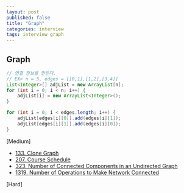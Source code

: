 ```yaml
---
layout: post
published: false
title: "Graph"
categories: interview
tags: interview graph
---
```


## Graph

```java
// 연결 정보를 만든다.
// EX> n = 5, edges = [[0,1],[1,2],[3,4]]
List<Integer>[] adjList = new ArrayList[n];
for (int i = 0; i < n; i++) {
    adjList[i] = new ArrayList<Integer>();
}

for (int i = 0; i < edges.length; i++) {
    adjList[edges[i][0]].add(edges[i][1]);
    adjList[edges[i][1]].add(edges[i][0]);
}

```
[Medium]
- [133. Clone Graph](https://leetcode.com/problems/clone-graph/)
- [207. Course Schedule](https://leetcode.com/problems/course-schedule/)
- [323. Number of Connected Components in an Undirected Graph](https://leetcode.com/problems/number-of-connected-components-in-an-undirected-graph/)
- [1319. Number of Operations to Make Network Connected](https://leetcode.com/problems/number-of-operations-to-make-network-connected/)

[Hard]